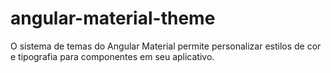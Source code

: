 # angular-material-theme
O sistema de temas do Angular Material permite personalizar estilos de cor e tipografia para componentes em seu aplicativo.
